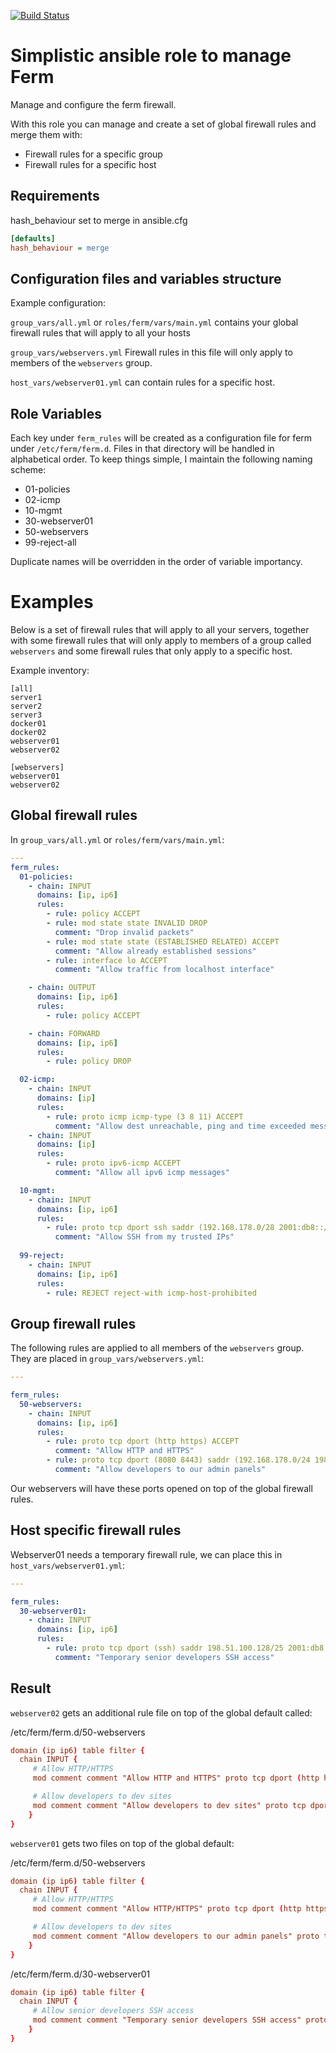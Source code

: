[![Build Status](https://travis-ci.org/CSCfi/ansible-ferm-firewall.svg?branch=master)](https://travis-ci.org/CSCfi/ansible-ferm-firewall)

Simplistic ansible role to manage Ferm
==========

Manage and configure the ferm firewall.

With this role you can manage and create a set of global firewall rules and merge them with:
- Firewall rules for a specific group
- Firewall rules for a specific host


Requirements
------------

hash\_behaviour set to merge in ansible.cfg

```ini
[defaults]
hash_behaviour = merge
```


Configuration files and variables structure
-------------------------------------------


Example configuration:

`group_vars/all.yml` or `roles/ferm/vars/main.yml` contains your global firewall rules that will apply to all your hosts
  
`group_vars/webservers.yml` Firewall rules in this file will only apply to members of the `webservers` group.
  
`host_vars/webserver01.yml` can contain rules for a specific host.


Role Variables
--------------
Each key under `ferm_rules` will be created as a configuration file for ferm under `/etc/ferm/ferm.d`. Files in that directory will be handled in alphabetical order. To keep things simple, I maintain the following naming scheme:

- 01-policies
- 02-icmp
- 10-mgmt
- 30-webserver01
- 50-webservers
- 99-reject-all

Duplicate names will be overridden in the order of variable importancy.

Examples
========

Below is a set of firewall rules that will apply to all your servers, together with some firewall rules that will only apply to members of a group called `webservers` and some firewall rules that only apply to a specific host.

Example inventory:
```
[all]
server1
server2
server3
docker01
docker02
webserver01
webserver02

[webservers]
webserver01
webserver02
```

Global firewall rules
---------------------

In `group_vars/all.yml` or `roles/ferm/vars/main.yml`:
```yaml
---
ferm_rules:
  01-policies:
    - chain: INPUT
      domains: [ip, ip6]
      rules:
        - rule: policy ACCEPT
        - rule: mod state state INVALID DROP
          comment: "Drop invalid packets"
        - rule: mod state state (ESTABLISHED RELATED) ACCEPT
          comment: "Allow already established sessions"
        - rule: interface lo ACCEPT
          comment: "Allow traffic from localhost interface"

    - chain: OUTPUT
      domains: [ip, ip6]
      rules:
        - rule: policy ACCEPT

    - chain: FORWARD
      domains: [ip, ip6]
      rules:
        - rule: policy DROP

  02-icmp:
    - chain: INPUT
      domains: [ip]
      rules:
        - rule: proto icmp icmp-type (3 8 11) ACCEPT
          comment: "Allow dest unreachable, ping and time exceeded messages"
    - chain: INPUT
      domains: [ip]
      rules:
        - rule: proto ipv6-icmp ACCEPT
          comment: "Allow all ipv6 icmp messages"

  10-mgmt:
    - chain: INPUT
      domains: [ip, ip6]
      rules:
        - rule: proto tcp dport ssh saddr (192.168.178.0/28 2001:db8::/64) ACCEPT
          comment: "Allow SSH from my trusted IPs"
          
  99-reject:
    - chain: INPUT
      domains: [ip, ip6]
      rules:
        - rule: REJECT reject-with icmp-host-prohibited
```

Group firewall rules
--------------------

The following rules are applied to all members of the `webservers` group. They are placed in `group_vars/webservers.yml`:
```yaml
---

ferm_rules:
  50-webservers:
    - chain: INPUT
      domains: [ip, ip6]
      rules:
        - rule: proto tcp dport (http https) ACCEPT
          comment: "Allow HTTP and HTTPS"
        - rule: proto tcp dport (8080 8443) saddr (192.168.178.0/24 198.51.100.0/24 2001:db8::/48) ACCEPT
          comment: "Allow developers to our admin panels"
```

Our webservers will have these ports opened on top of the global firewall rules.


Host specific firewall rules
----------------------------

Webserver01 needs a temporary firewall rule, we can place this in `host_vars/webserver01.yml`:
```yaml
---

ferm_rules:
  30-webserver01:
    - chain: INPUT
      domains: [ip, ip6]
      rules:
        - rule: proto tcp dport (ssh) saddr 198.51.100.128/25 2001:db8::beef:/64) ACCEPT
          comment: "Temporary senior developers SSH access"
```


Result
------

`webserver02` gets an additional rule file on top of the global default called:

/etc/ferm/ferm.d/50-webservers
```conf
domain (ip ip6) table filter {
  chain INPUT {
     # Allow HTTP/HTTPS
     mod comment comment "Allow HTTP and HTTPS" proto tcp dport (http https) ACCEPT;

     # Allow developers to dev sites
     mod comment comment "Allow developers to dev sites" proto tcp dport (8080 8443) saddr (192.168.178.0/24 198.51.100.0/24 2001:db8::/48) ACCEPT;
    }
}
```

`webserver01` gets two files on top of the global default:

/etc/ferm/ferm.d/50-webservers
```conf
domain (ip ip6) table filter {
  chain INPUT {
     # Allow HTTP/HTTPS
     mod comment comment "Allow HTTP/HTTPS" proto tcp dport (http https) ACCEPT;

     # Allow developers to dev sites
     mod comment comment "Allow developers to our admin panels" proto tcp dport (8080 8443) saddr (192.168.178.0/24 198.51.100.0/24 2001:db8::/48) ACCEPT;
    }
}
```

/etc/ferm/ferm.d/30-webserver01
```conf
domain (ip ip6) table filter {
  chain INPUT {
     # Allow senior developers SSH access
     mod comment comment "Temporary senior developers SSH access" proto tcp dport (ssh) saddr (198.51.100.128/25 2001:db8::beef:/64) ACCEPT;
    }
}
```
